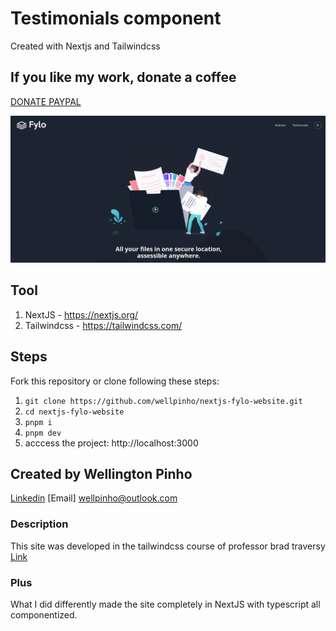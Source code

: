 # Testimonials component
Created with Nextjs and Tailwindcss

## If you like my work, donate a coffee
[DONATE PAYPAL](https://www.paypal.com/donate/?hosted_button_id=DPS2FRCH25ZMJ)

![header](./fylo.png)

## Tool
1. NextJS - https://nextjs.org/
2. Tailwindcss - https://tailwindcss.com/

## Steps
Fork this repository or clone following these steps:
1. ```git clone https://github.com/wellpinho/nextjs-fylo-website.git```
2. ```cd nextjs-fylo-website```
3. ```pnpm i```
4. ```pnpm dev```
5. acccess the project: http://localhost:3000

## Created by Wellington Pinho
[Linkedin](https://www.linkedin.com/in/wellpinho/)
[Email] wellpinho@outlook.com

### Description
This site was developed in the tailwindcss course of professor brad traversy
[Link](https://www.udemy.com/course/tailwind-from-scratch)

### Plus
What I did differently made the site completely in NextJS with typescript all componentized.
